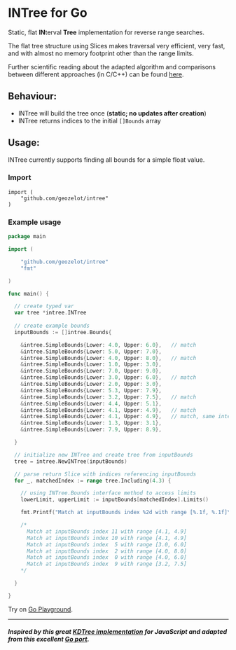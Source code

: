 # INTree for Go

Static, flat **IN**terval **Tree** implementation for reverse range searches.

The flat tree structure using Slices makes traversal very efficient, very fast, and with almost no memory footprint other than the range limits.

Further scientific reading about the adapted algorithm and comparisons between different approaches (in C/C++) can be found [here](https://github.com/lh3/cgranges).


## Behaviour:

* INTree will build the tree once (**static; no updates after creation**)
* INTree returns indices to the initial `[]Bounds` array

## Usage:

INTree currently supports finding all bounds for a simple float value.

### Import
```
import (
    "github.com/geozelot/intree"
)
```

### Example usage

```go
package main

import (

    "github.com/geozelot/intree"
    "fmt"

)

func main() {

  // create typed var
  var tree *intree.INTree
  
  // create example bounds
  inputBounds := []intree.Bounds{

    &intree.SimpleBounds{Lower: 4.0, Upper: 6.0},   // match
    &intree.SimpleBounds{Lower: 5.0, Upper: 7.0},
    &intree.SimpleBounds{Lower: 4.0, Upper: 8.0},   // match
    &intree.SimpleBounds{Lower: 1.0, Upper: 3.0},
    &intree.SimpleBounds{Lower: 7.0, Upper: 9.0},
    &intree.SimpleBounds{Lower: 3.0, Upper: 6.0},   // match
    &intree.SimpleBounds{Lower: 2.0, Upper: 3.0},
    &intree.SimpleBounds{Lower: 5.3, Upper: 7.9},
    &intree.SimpleBounds{Lower: 3.2, Upper: 7.5},   // match
    &intree.SimpleBounds{Lower: 4.4, Upper: 5.1},
    &intree.SimpleBounds{Lower: 4.1, Upper: 4.9},   // match
    &intree.SimpleBounds{Lower: 4.1, Upper: 4.9},   // match, same interval
    &intree.SimpleBounds{Lower: 1.3, Upper: 3.1},
    &intree.SimpleBounds{Lower: 7.9, Upper: 8.9},

  }

  // initialize new INTree and create tree from inputBounds
  tree = intree.NewINTree(inputBounds)

  // parse return Slice with indices referencing inputBounds
  for _, matchedIndex := range tree.Including(4.3) {

    // using INTree.Bounds interface method to access limits
    lowerLimit, upperLimit := inputBounds[matchedIndex].Limits()

    fmt.Printf("Match at inputBounds index %2d with range [%.1f, %.1f]\n", matchedIndex, lowerLimit, upperLimit)

    /*
      Match at inputBounds index 11 with range [4.1, 4.9]
      Match at inputBounds index 10 with range [4.1, 4.9]
      Match at inputBounds index  5 with range [3.0, 6.0]
      Match at inputBounds index  2 with range [4.0, 8.0]
      Match at inputBounds index  0 with range [4.0, 6.0]
      Match at inputBounds index  9 with range [3.2, 7.5]
    */

  }

}
```

Try on [Go Playground](https://play.golang.org/p/xHO6pVuKBad).

____

##### Inspired by this great [KDTree implementation](https://github.com/mourner/kdbush) for JavaScript and adapted from this excellent [Go port](https://github.com/MadAppGang/kdbush).
